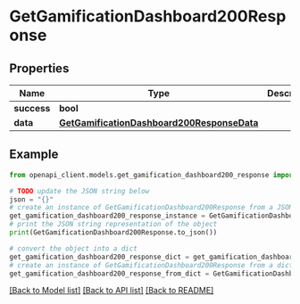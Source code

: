 # GetGamificationDashboard200Response


## Properties

Name | Type | Description | Notes
------------ | ------------- | ------------- | -------------
**success** | **bool** |  | [optional] 
**data** | [**GetGamificationDashboard200ResponseData**](GetGamificationDashboard200ResponseData.md) |  | [optional] 

## Example

```python
from openapi_client.models.get_gamification_dashboard200_response import GetGamificationDashboard200Response

# TODO update the JSON string below
json = "{}"
# create an instance of GetGamificationDashboard200Response from a JSON string
get_gamification_dashboard200_response_instance = GetGamificationDashboard200Response.from_json(json)
# print the JSON string representation of the object
print(GetGamificationDashboard200Response.to_json())

# convert the object into a dict
get_gamification_dashboard200_response_dict = get_gamification_dashboard200_response_instance.to_dict()
# create an instance of GetGamificationDashboard200Response from a dict
get_gamification_dashboard200_response_from_dict = GetGamificationDashboard200Response.from_dict(get_gamification_dashboard200_response_dict)
```
[[Back to Model list]](../README.md#documentation-for-models) [[Back to API list]](../README.md#documentation-for-api-endpoints) [[Back to README]](../README.md)


